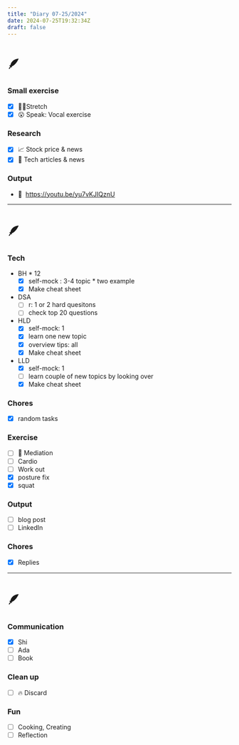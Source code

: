 ```yaml
---
title: "Diary 07-25/2024"  
date: 2024-07-25T19:32:34Z
draft: false
---
```


# 🪶

### Small exercise

- [x]  🧎‍♀️Stretch
- [x]  😮 Speak: Vocal exercise

### Research

- [x]  📈 Stock price & news
- [x]  👾 Tech articles & news

### Output

- 🎥  https://youtu.be/yu7vKJIQznU

---

# 🪶

### Tech

- BH * 12
    - [x]  self-mock : 3-4 topic * two example
    - [x]  Make cheat sheet
- DSA
    - [ ]  r: 1 or 2 hard quesitons
    - [ ]  check top 20 questions
- HLD
    - [x]  self-mock: 1
    - [x]  learn one new topic
    - [x]  overview tips: all
    - [x]  Make cheat sheet
- LLD
    - [x]  self-mock: 1
    - [ ]  learn couple of new topics by looking over
    - [x]  Make cheat sheet

### Chores

- [x]  random tasks

### Exercise

- [ ]  🧘 Mediation
- [ ]  Cardio
- [ ]  Work out
- [x]  posture fix
- [x]  squat

### Output

- [ ]  blog post
- [ ]  LinkedIn

### Chores

- [x]  Replies

---

# 🪶

### Communication

- [x]  Shi
- [ ]  Ada
- [ ]  Book

### Clean up

- [ ]  🔥 Discard

### Fun

- [ ]  Cooking, Creating
- [ ]  Reflection